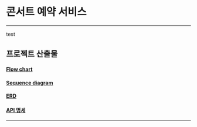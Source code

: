 # 콘서트 예약 서비스

---

test

## 프로젝트 산출물
#### [Flow chart](docs/FLOW.md)
#### [Sequence diagram](docs/SEQUENCE.md)
#### [ERD](docs/ERD.md)
#### [API 명세](docs/API.md)

---
